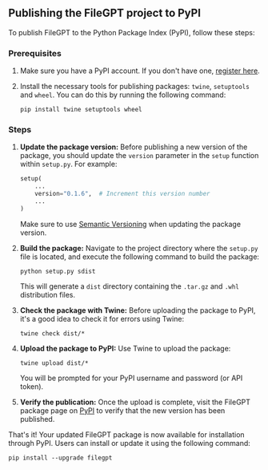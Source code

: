 ## Publishing the FileGPT project to PyPI

To publish FileGPT to the Python Package Index (PyPI), follow these steps:

### Prerequisites

1. Make sure you have a PyPI account. If you don't have one, [register here](https://pypi.org/account/register/).
2. Install the necessary tools for publishing packages: `twine`, `setuptools` and `wheel`. You can do this by running the following command:

   ```
   pip install twine setuptools wheel
   ```

### Steps

1. **Update the package version:** Before publishing a new version of the package, you should update the `version` parameter in the `setup` function within `setup.py`. For example:

   ```python
   setup(
       ...
       version="0.1.6",  # Increment this version number
       ...
   )
   ```

   Make sure to use [Semantic Versioning](https://semver.org/) when updating the package version.

2. **Build the package:** Navigate to the project directory where the `setup.py` file is located, and execute the following command to build the package:

   ```
   python setup.py sdist 
   ```

   This will generate a `dist` directory containing the `.tar.gz` and `.whl` distribution files.

3. **Check the package with Twine:** Before uploading the package to PyPI, it's a good idea to check it for errors using Twine:

   ```
   twine check dist/*
   ```

4. **Upload the package to PyPI:** Use Twine to upload the package:

   ```
   twine upload dist/*
   ```

   You will be prompted for your PyPI username and password (or API token).

5. **Verify the publication:** Once the upload is complete, visit the FileGPT package page on [PyPI](https://pypi.org/project/filegpt/) to verify that the new version has been published.

That's it! Your updated FileGPT package is now available for installation through PyPI. Users can install or update it using the following command:

```
pip install --upgrade filegpt
```